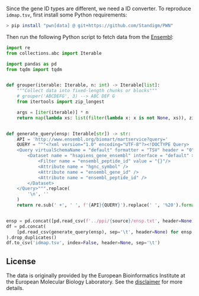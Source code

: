 Since the gene ID types are different, we need a ID converter.
To reproduce `idmap.tsv`, first install some Python requirements:

```bash
> pip install "pwn[data] @ git+https://github.com/Standigm/PWN"
```

Then run the following Python script to fetch data from the [Ensembl](https://www.ensembl.org/index.html):

```python
import re
from collections.abc import Iterable

import pandas as pd
from tqdm import tqdm


def grouper(iterable: Iterable, n: int) -> Iterable[list]:
    """Collect data into fixed-length chunks or blocks"""
    # grouper('ABCDEFG', 3) --> ABC DEF G
    from itertools import zip_longest

    args = [iter(iterable)] * n
    return map(lambda xs: list(filter(lambda x: x is not None, xs)), zip_longest(*args))


def generate_query(ensp: Iterable[str]) -> str:
    API = 'http://www.ensembl.org/biomart/martservice?query='
    QUERY = """<?xml version="1.0" encoding="UTF-8"?><!DOCTYPE Query>
    <Query virtualSchemaName = "default" formatter = "TSV" header = "0" uniqueRows = "0" count = "" datasetConfigVersion = "0.6">
        <Dataset name = "hsapiens_gene_ensembl" interface = "default" >
            <Filter name = "ensembl_peptide_id" value = "{}"/>
            <Attribute name = "hgnc_symbol" />
            <Attribute name = "ensembl_gene_id" />
            <Attribute name = "ensembl_peptide_id" />
        </Dataset>
    </Query>""".replace(
        '\n', ''
    )
    return re.sub(' +', ' ', f'{API}{QUERY}').replace(' ', '%20').format(','.join(ensp))


ensp = pd.concat([pd.read_csv(f'../ppi/{source}/ensp.txt', header=None) for source in ['string']], ignore_index=True)
df = pd.concat(
    [pd.read_csv(generate_query(ensp), sep='\t', header=None) for ensp in tqdm(list(grouper(set(ensp[0]), 256)))]
).drop_duplicates()
df.to_csv('idmap.tsv', index=False, header=None, sep='\t')
```

## License

The data is originally provided by the European Bioinformatics Institute at the European Molecular Biology Laboratory.
See the [disclaimer](https://www.ensembl.org/info/about/legal/disclaimer.html) for more details.
